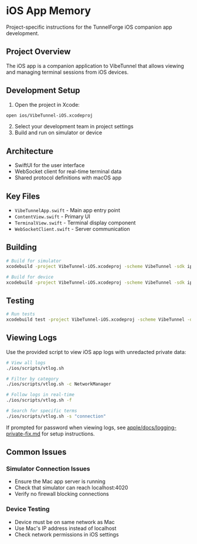 # iOS App Memory

Project-specific instructions for the TunnelForge iOS companion app development.

## Project Overview

The iOS app is a companion application to VibeTunnel that allows viewing and managing terminal sessions from iOS devices.

## Development Setup

1. Open the project in Xcode:
```bash
open ios/VibeTunnel-iOS.xcodeproj
```

2. Select your development team in project settings
3. Build and run on simulator or device

## Architecture

- SwiftUI for the user interface
- WebSocket client for real-time terminal data
- Shared protocol definitions with macOS app

## Key Files

- `VibeTunnelApp.swift` - Main app entry point
- `ContentView.swift` - Primary UI
- `TerminalView.swift` - Terminal display component
- `WebSocketClient.swift` - Server communication

## Building

```bash
# Build for simulator
xcodebuild -project VibeTunnel-iOS.xcodeproj -scheme VibeTunnel -sdk iphonesimulator

# Build for device
xcodebuild -project VibeTunnel-iOS.xcodeproj -scheme VibeTunnel -sdk iphoneos
```

## Testing

```bash
# Run tests
xcodebuild test -project VibeTunnel-iOS.xcodeproj -scheme VibeTunnel -destination 'platform=iOS Simulator,name=iPhone 15'
```

## Viewing Logs

Use the provided script to view iOS app logs with unredacted private data:

```bash
# View all logs
./ios/scripts/vtlog.sh

# Filter by category
./ios/scripts/vtlog.sh -c NetworkManager

# Follow logs in real-time
./ios/scripts/vtlog.sh -f

# Search for specific terms
./ios/scripts/vtlog.sh -s "connection"
```

If prompted for password when viewing logs, see [apple/docs/logging-private-fix.md](../apple/docs/logging-private-fix.md) for setup instructions.

## Common Issues

### Simulator Connection Issues
- Ensure the Mac app server is running
- Check that simulator can reach localhost:4020
- Verify no firewall blocking connections

### Device Testing
- Device must be on same network as Mac
- Use Mac's IP address instead of localhost
- Check network permissions in iOS settings